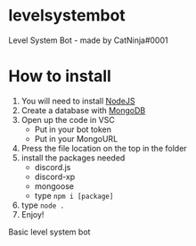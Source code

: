 # levelsystembot
Level System Bot - made by CatNinja#0001


# How to install
  1. You will need to install [NodeJS](https://nodejs.org/en/)
  2. Create a database with [MongoDB](https://www.mongodb.com/)
  3. Open up the code in VSC 
     * Put in your bot token
     * Put in your MongoURL
  4. Press the file location on the top in the folder
  6. install the packages needed
       * discord.js
       * discord-xp
       * mongoose
       * type `npm i [package]`
  7. type `node .`
  8. Enjoy!

Basic level system bot
